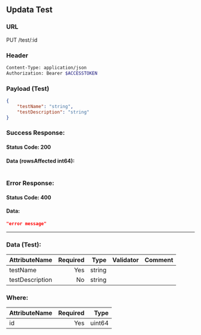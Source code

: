 ## Updata Test

### URL

  PUT /test/:id

### Header
```bash
Content-Type: application/json
Authorization: Bearer $ACCESSTOKEN
```

### Payload (Test)
```json
{
    "testName": "string",
    "testDescription": "string"
}
```

### Success Response:
#### Status Code: 200
#### Data (rowsAffected int64):
```json

```

### Error Response:
#### Status Code: 400
#### Data:
```json
"error message"
```

--------------------

### Data (Test):

| AttributeName | Required | Type | Validator | Comment |
|---------------|---------:|-----:|----------:|--------:|
|testName|Yes|string|||
|testDescription|No|string|||

### Where:

| AttributeName | Required | Type |
|---------------|---------:|-----:|
|id|Yes|uint64|